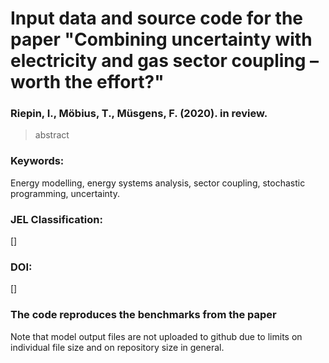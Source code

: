 # Input data and source code for the paper "Combining uncertainty with electricity and gas sector coupling – worth the effort?"

### Riepin, I., Möbius, T., Müsgens, F. (2020). in review.

> abstract

### Keywords:
Energy modelling, energy systems analysis, sector coupling, stochastic programming, uncertainty.
### JEL Classification:
[]
### DOI: 
[]

### The code reproduces the benchmarks from the paper 
Note that model output files are not uploaded to github due to limits on individual file size and on repository size in general. 
